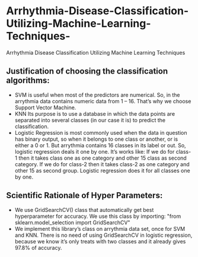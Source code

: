 # Arrhythmia-Disease-Classification-Utilizing-Machine-Learning-Techniques-
Arrhythmia Disease Classification Utilizing Machine Learning Techniques 

## Justification of choosing the classification algorithms: 
- SVM is useful when most of the predictors are numerical. So, in the arrythmia data contains numeric data from 1 – 16. That’s why we choose Support Vector Machine. 
- KNN Its purpose is to use a database in which the data points are separated into several classes (in our case it is) to predict the classification. 
- Logistic Regression is most commonly used when the data in question has binary output, so when it belongs to one class or another, or is either a 0 or 1. But arrythmia contains 16 classes in its label or out. So, logistic regression deals it one by one. It’s works like:  If we do for class-1 then it takes class one as one category and other 15 class as second category. If we do for class-2 then it takes class-2 as one category and other 15 as second group. Logistic regression does it for all classes one by one. 
 
## Scientific Rationale of Hyper Parameters: 
- We use GridSearchCV() class that automatically get best hyperparameter for accuracy. We use this class by importing: 
"from sklearn.model_selection import GridSearchCV" 
- We implement this library’s class on arrythmia data set, once for SVM and KNN. There is no need of using GridSearchCV in logistic regression, because we know it’s only treats with two classes and it already gives 97.8% of accuracy. 
